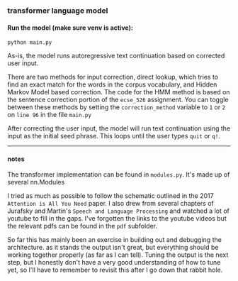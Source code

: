 ### transformer language model

#### Run the model (make sure venv is active):
```
python main.py
```

As-is, the model runs autoregressive text continuation based on corrected user input.

There are two methods for input correction, direct lookup, which tries to find an exact match for the words in the corpus vocabulary, and Hidden Markov Model based correction. The code for the HMM method is based on the sentence correction portion of the `ecse_526` assignment. You can toggle between these methods by setting the  `correction_method` variable to `1` or `2` on `line 96` in the file `main.py`

After correcting the user input, the model will run text continuation using the input as the initial seed phrase. This loops until the user types `quit` or `q!`.

___

#### notes

The transformer implementation can be found in `modules.py`. It's made up of several nn.Modules 

I tried as much as possible to follow the schematic outlined in the 2017 `Attention is All You Need` paper. I also drew from several chapters of Jurafsky and Martin's `Speech and Language Processing` and watched a lot of youtube to fill in the gaps. I've forgotten the links to the youtube videos but the relevant pdfs can be found in the `pdf` subfolder.

So far this has mainly been an exercise in building out and debugging the architecture. as it stands the output isn't great, but everything should be working together properly (as far as I can tell). Tuning the output is the next step, but I honestly don't have a very good understanding of how to tune yet, so I'll have to remember to revisit this after I go down that rabbit hole.
